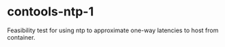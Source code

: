 # contools-ntp-1
Feasibility test for using ntp to approximate one-way latencies to host from container.
